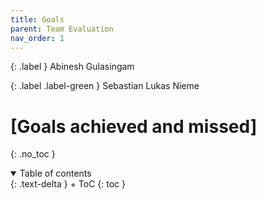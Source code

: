 ```yaml
---
title: Goals
parent: Team Evaluation
nav_order: 1
---
```


{: .label } Abinesh Gulasingam

{: .label .label-green } Sebastian Lukas Nieme

# [Goals achieved and missed]

{: .no_toc }

<details open markdown="block">
{: .text-delta }
<summary>Table of contents</summary>
+ ToC
{: toc }
</details>
